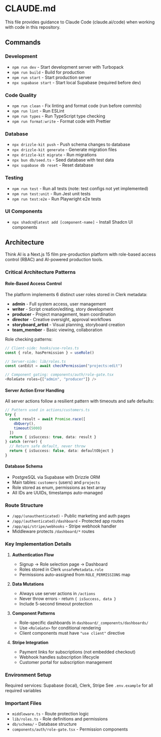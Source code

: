 # CLAUDE.md

This file provides guidance to Claude Code (claude.ai/code) when working with code in this repository.

## Commands

### Development
- `npm run dev` - Start development server with Turbopack
- `npm run build` - Build for production
- `npm run start` - Start production server
- `npx supabase start` - Start local Supabase (required before dev)

### Code Quality
- `npm run clean` - Fix linting and format code (run before commits)
- `npm run lint` - Run ESLint
- `npm run types` - Run TypeScript type checking
- `npm run format:write` - Format code with Prettier

### Database
- `npx drizzle-kit push` - Push schema changes to database
- `npx drizzle-kit generate` - Generate migration files
- `npx drizzle-kit migrate` - Run migrations
- `npx bun db/seed.ts` - Seed database with test data
- `npx supabase db reset` - Reset database

### Testing
- `npm run test` - Run all tests (note: test configs not yet implemented)
- `npm run test:unit` - Run Jest unit tests
- `npm run test:e2e` - Run Playwright e2e tests

### UI Components
- `npx shadcn@latest add [component-name]` - Install Shadcn UI components

## Architecture

Think AI is a Next.js 15 film pre-production platform with role-based access control (RBAC) and AI-powered production tools.

### Critical Architecture Patterns

#### Role-Based Access Control
The platform implements 6 distinct user roles stored in Clerk metadata:
- **admin** - Full system access, user management
- **writer** - Script creation/editing, story development
- **producer** - Project management, team coordination
- **director** - Creative oversight, approval workflows
- **storyboard_artist** - Visual planning, storyboard creation
- **team_member** - Basic viewing, collaboration

Role checking patterns:
```typescript
// Client-side: hooks/use-roles.ts
const { role, hasPermission } = useRole()

// Server-side: lib/roles.ts
const canEdit = await checkPermission("projects:edit")

// Component gating: components/auth/role-gate.tsx
<RoleGate roles={["admin", "producer"]} />
```

#### Server Action Error Handling
All server actions follow a resilient pattern with timeouts and safe defaults:
```typescript
// Pattern used in actions/customers.ts
try {
  const result = await Promise.race([
    dbQuery(),
    timeout(5000)
  ])
  return { isSuccess: true, data: result }
} catch (error) {
  // Return safe default, never throw
  return { isSuccess: false, data: defaultObject }
}
```

#### Database Schema
- PostgreSQL via Supabase with Drizzle ORM
- Main tables: `customers` (users) and `projects`
- Role stored as enum, permissions as text array
- All IDs are UUIDs, timestamps auto-managed

### Route Structure
- `/app/(unauthenticated)` - Public marketing and auth pages
- `/app/(authenticated)/dashboard` - Protected app routes
- `/app/api/stripe/webhooks` - Stripe webhook handler
- Middleware protects `/dashboard/*` routes

### Key Implementation Details

1. **Authentication Flow**
   - Signup → Role selection page → Dashboard
   - Roles stored in Clerk `unsafeMetadata.role`
   - Permissions auto-assigned from `ROLE_PERMISSIONS` map

2. **Data Mutations**
   - Always use server actions in `/actions`
   - Never throw errors - return `{ isSuccess, data }`
   - Include 5-second timeout protection

3. **Component Patterns**
   - Role-specific dashboards in `dashboard/_components/dashboards/`
   - Use `<RoleGate>` for conditional rendering
   - Client components must have `"use client"` directive

4. **Stripe Integration**
   - Payment links for subscriptions (not embedded checkout)
   - Webhook handles subscription lifecycle
   - Customer portal for subscription management

### Environment Setup
Required services: Supabase (local), Clerk, Stripe
See `.env.example` for all required variables

### Important Files
- `middleware.ts` - Route protection logic
- `lib/roles.ts` - Role definitions and permissions
- `db/schema/` - Database structure
- `components/auth/role-gate.tsx` - Permission components